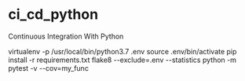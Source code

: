 # ci_cd_python
Continuous Integration With Python

virtualenv -p /usr/local/bin/python3.7 .env
source .env/bin/activate
pip install -r requirements.txt
flake8 --exclude=.env  --statistics
python -m pytest -v --cov=my_func
